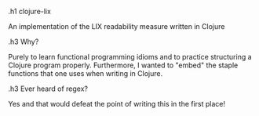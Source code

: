 .h1 clojure-lix

An implementation of the LIX readability measure written in Clojure

.h3 Why?

Purely to learn functional programming idioms and to practice structuring a Clojure program properly. Furthermore, 
I wanted to "embed" the staple functions that one uses when writing in Clojure.

.h3 Ever heard of regex?

Yes and that would defeat the point of writing this in the first place!
